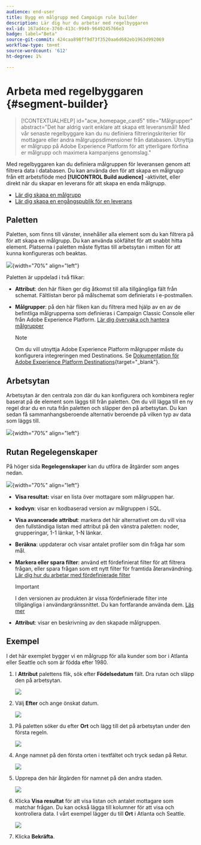 ```yaml
---
audience: end-user
title: Bygg en målgrupp med Campaign rule builder
description: Lär dig hur du arbetar med regelbyggaren
exl-id: 167ad4ce-3760-413c-9949-9649245766e3
badge: label="Beta"
source-git-commit: 424caa898ff9d73f3520aa6d682eb1963d992069
workflow-type: tm+mt
source-wordcount: '612'
ht-degree: 1%

---
```


# Arbeta med regelbyggaren {#segment-builder}

>[!CONTEXTUALHELP]
>id="acw_homepage_card5"
>title="Målgrupper"
>abstract="Det har aldrig varit enklare att skapa ett leveransmål! Med vår senaste regelbyggare kan du nu definiera filtreringskriterier för mottagare eller andra målgruppsdimensioner från databasen. Utnyttja er målgrupp på Adobe Experience Platform för att ytterligare förfina er målgrupp och maximera kampanjens genomslag."

Med regelbyggaren kan du definiera målgruppen för leveransen genom att filtrera data i databasen. Du kan använda den för att skapa en målgrupp från ett arbetsflöde med **[!UICONTROL Build audience]** -aktivitet, eller direkt när du skapar en leverans för att skapa en enda målgrupp.

* [Lär dig skapa en målgrupp](create-audience.md)
* [Lär dig skapa en engångspublik för en leverans](one-time-audience.md)

## Paletten

Paletten, som finns till vänster, innehåller alla element som du kan filtrera på för att skapa en målgrupp. Du kan använda sökfältet för att snabbt hitta element. Platserna i paletten måste flyttas till arbetsytan i mitten för att kunna konfigureras och beaktas.

![](assets/segment-builder2.png){width="70%" align="left"}

Paletten är uppdelad i två flikar:

* **Attribut**: den här fliken ger dig åtkomst till alla tillgängliga fält från schemat. Fältlistan beror på målschemat som definierats i e-postmallen.

* **Målgrupper**: på den här fliken kan du filtrera med hjälp av en av de befintliga målgrupperna som definieras i Campaign Classic Console eller från Adobe Experience Platform. [Lär dig övervaka och hantera målgrupper](manage-audience.md)

  >[!NOTE]
  >
  >Om du vill utnyttja Adobe Experience Platform målgrupper måste du konfigurera integreringen med Destinations. Se [Dokumentation för Adobe Experience Platform Destinations](https://experienceleague.adobe.com/docs/experience-platform/destinations/home.htmll?lang=sv){target="_blank"}.

## Arbetsytan

Arbetsytan är den centrala zon där du kan konfigurera och kombinera regler baserat på de element som läggs till från paletten. Om du vill lägga till en ny regel drar du en ruta från paletten och släpper den på arbetsytan. Du kan sedan få sammanhangsberoende alternativ beroende på vilken typ av data som läggs till.

![](assets/segment-builder4.png){width="70%" align="left"}

## Rutan Regelegenskaper

På höger sida **Regelegenskaper** kan du utföra de åtgärder som anges nedan.

![](assets/segment-builder5.png){width="70%" align="left"}

* **Visa resultat:** visar en lista över mottagare som målgruppen har.
* **kodvyn**: visar en kodbaserad version av målgruppen i SQL.
* **Visa avancerade attribut**: markera det här alternativet om du vill visa den fullständiga listan med attribut på den vänstra paletten: noder, grupperingar, 1-1 länkar, 1-N länkar.
* **Beräkna**: uppdaterar och visar antalet profiler som din fråga har som mål.
* **Markera eller spara filter**: använd ett fördefinierat filter för att filtrera frågan, eller spara frågan som ett nytt filter för framtida återanvändning. [Lär dig hur du arbetar med fördefinierade filter](../get-started/predefined-filters.md)

  >[!IMPORTANT]
  >
  >I den versionen av produkten är vissa fördefinierade filter inte tillgängliga i användargränssnittet. Du kan fortfarande använda dem. [Läs mer](../get-started/guardrails.md#predefined-filters-filters-guardrails-limitations)

* **Attribut**: visar en beskrivning av den skapade målgruppen.

## Exempel

I det här exemplet bygger vi en målgrupp för alla kunder som bor i Atlanta eller Seattle och som är födda efter 1980.

1. I **Attribut** palettens flik, sök efter **Födelsedatum** fält. Dra rutan och släpp den på arbetsytan.

   ![](assets/segment-builder6.png)

1. Välj **Efter** och ange önskat datum.

   ![](assets/segment-builder7.png)

1. På paletten söker du efter **Ort** och lägg till det på arbetsytan under den första regeln.

   ![](assets/segment-builder8.png)

1. Ange namnet på den första orten i textfältet och tryck sedan på Retur.

   ![](assets/segment-builder9.png)

1. Upprepa den här åtgärden för namnet på den andra staden.

   ![](assets/segment-builder10.png)

1. Klicka **Visa resultat** för att visa listan och antalet mottagare som matchar frågan. Du kan också lägga till kolumner för att visa och kontrollera data. I vårt exempel lägger du till **Ort** i Atlanta och Seattle.

   ![](assets/segment-builder11.png)

1. Klicka **Bekräfta**.
